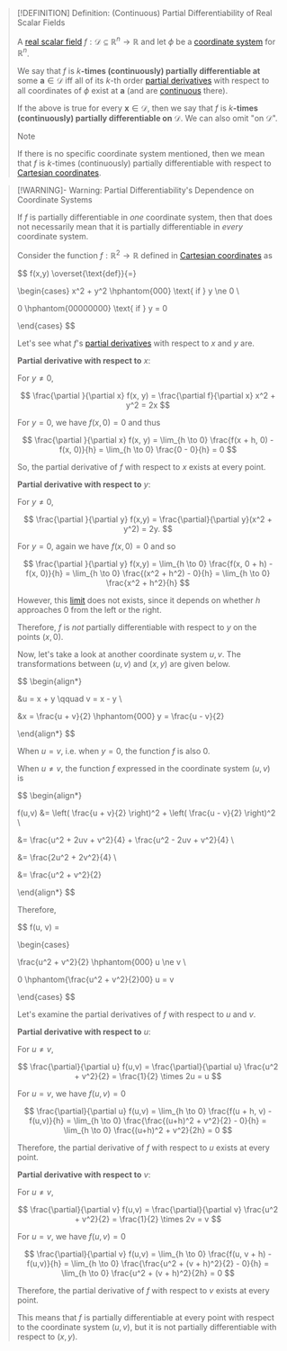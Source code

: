 >[!DEFINITION] Definition: (Continuous) Partial Differentiability of Real Scalar Fields
>
>A [real scalar field](../Real%20Scalar%20Field.md) $f: \mathcal{D} \subseteq \mathbb{R}^n \to \mathbb{R}$ and let $\phi$ be a [coordinate system](../../../../../Geometry/Euclidean%20Geometry/Euclidean%20Space/Coordinate%20Systems/index.md) for $\mathbb{R}^n$.
>
>We say that $f$ is $k$**-times (continuously) partially differentiable at** some $\mathbf{a} \in \mathcal{D}$ iff all of its $k$-th order [partial derivatives](Partial%20Derivatives%20of%20Real%20Scalar%20Fields.md) with respect to all coordinates of $\phi$ exist at $\mathbf{a}$ (and are [continuous](../Continuity%20of%20Real%20Scalar%20Fields.md) there).
>
>If the above is true for every $\mathbf{x} \in \mathcal{D}$, then we say that $f$ is $k$**-times (continuously) partially differentiable on** $\mathcal{D}$. We can also omit "on $\mathcal{D}$".
>
>>[!NOTE]
>>
>>If there is no specific coordinate system mentioned, then we mean that $f$ is $k$-times (continuously) partially differentiable with respect to [Cartesian coordinates](../../../../../Geometry/Euclidean%20Geometry/Euclidean%20Space/Coordinate%20Systems/Cartesian%20Coordinate%20System.md).
>>
>

>[!WARNING]- Warning: Partial Differentiability's Dependence on Coordinate Systems
>
>If $f$ is partially differentiable in *one* coordinate system, then that does not necessarily mean that it is partially differentiable in *every* coordinate system.
>
>Consider the function $f: \mathbb{R}^2 \to \mathbb{R}$ defined in [Cartesian coordinates](../../../../../Geometry/Euclidean%20Geometry/Euclidean%20Space/Coordinate%20Systems/Cartesian%20Coordinate%20System.md) as
>
>$$
>f(x,y) \overset{\text{def}}{=}
>
>\begin{cases} 
>x^2 + y^2 \hphantom{000} \text{ if } y \ne 0 \\
>
>0 \hphantom{00000000} \text{ if } y = 0
>
>\end{cases}
>$$
>
>Let's see what $f$'s [partial derivatives](Partial%20Derivatives%20of%20Real%20Scalar%20Fields.md) with respect to $x$ and $y$ are.
>
>**Partial derivative with respect to** $x$:
>
>For $y \ne 0$, 
>
>$$
>\frac{\partial }{\partial x} f(x, y) = \frac{\partial f}{\partial x} x^2 + y^2 = 2x
>$$
>
>For $y = 0$, we have $f(x, 0) = 0$ and thus
>
>$$
>\frac{\partial }{\partial x} f(x, y) = \lim_{h \to 0} \frac{f(x + h, 0) - f(x, 0)}{h} = \lim_{h \to 0} \frac{0 - 0}{h} = 0
>$$
>
>So, the partial derivative of $f$ with respect to $x$ exists at every point.
>
>**Partial derivative with respect to** $y$:
>
>For $y \neq 0$,
>
>$$
>\frac{\partial }{\partial y} f(x,y) = \frac{\partial}{\partial y}(x^2 + y^2) = 2y.
>$$
>
>For $y = 0$, again we have $f(x, 0) = 0$ and so
>
>$$
>\frac{\partial }{\partial y}  f(x,y) = \lim_{h \to 0} \frac{f(x, 0 + h) - f(x, 0)}{h} = \lim_{h \to 0} \frac{(x^2 + h^2) - 0}{h} = \lim_{h \to 0} \frac{x^2 + h^2}{h}
>$$
>
>However, this [limit](../../../Real%20Functions/Limits/Limits%20of%20Real%20Functions.md) does not exists, since it depends on whether $h$ approaches $0$ from the left or the right. 
>
>Therefore, $f$ is *not* partially differentiable with respect to $y$ on the points $(x, 0)$.
>
>Now, let's take a look at another coordinate system $u, v$. The transformations between $(u,v)$ and $(x, y)$ are given below.
>
>$$
>\begin{align*}
>
>&u = x + y \qquad v = x - y \\
>
>&x = \frac{u + v}{2} \hphantom{000} y = \frac{u - v}{2}
>
>\end{align*}
>$$
>
>When $u = v$, i.e. when $y = 0$, the function $f$ is also $0$.
>
>When $u \ne v$, the function $f$ expressed in the coordinate system $(u,v)$ is
>
>$$
>\begin{align*}
>
>f(u,v) &= \left( \frac{u + v}{2} \right)^2 + \left( \frac{u - v}{2} \right)^2 \\
>
>&= \frac{u^2 + 2uv + v^2}{4} + \frac{u^2 - 2uv + v^2}{4} \\
>
>&= \frac{2u^2 + 2v^2}{4} \\
> 
>&= \frac{u^2 + v^2}{2}
>
>\end{align*}
>$$
>
>Therefore,
>
>$$
>f(u, v) = 
>
>\begin{cases}
>
>\frac{u^2 + v^2}{2} \hphantom{000} u \ne v \\
>
>0 \hphantom{\frac{u^2 + v^2}{2}00} u = v
>
>\end{cases}
>$$
>
>Let's examine the partial derivatives of $f$ with respect to $u$ and $v$.
>
>**Partial derivative with respect to** $u$:
>
>For $u \ne v$,
>
>$$
>\frac{\partial}{\partial u} f(u,v) = \frac{\partial}{\partial u} \frac{u^2 + v^2}{2} = \frac{1}{2} \times 2u = u
>$$
>
>For $u = v$, we have $f(u,v) = 0$
>
>$$
>\frac{\partial}{\partial u} f(u,v) = \lim_{h \to 0} \frac{f(u + h, v) - f(u,v)}{h} = \lim_{h \to 0} \frac{\frac{(u+h)^2 + v^2}{2} - 0}{h} = \lim_{h \to 0} \frac{(u+h)^2 + v^2}{2h} = 0
>$$
>
>Therefore, the partial derivative of $f$ with respect to $u$ exists at every point.
>
>**Partial derivative with respect to** $v$:
>
>For $u \ne v$,
>
>$$
>\frac{\partial}{\partial v} f(u,v) = \frac{\partial}{\partial v} \frac{u^2 + v^2}{2} = \frac{1}{2} \times 2v = v
>$$
>
>For $u = v$, we have $f(u,v) = 0$
>
>$$
>\frac{\partial}{\partial v} f(u,v) = \lim_{h \to 0} \frac{f(u, v + h) - f(u,v)}{h} = \lim_{h \to 0} \frac{\frac{u^2 + (v + h)^2}{2} - 0}{h} = \lim_{h \to 0} \frac{u^2 + (v + h)^2}{2h} = 0
>$$
>
>Therefore, the partial derivative of $f$ with respect to $v$ exists at every point.
>
>This means that $f$ is partially differentiable at every point with respect to the coordinate system $(u,v)$, but it is not partially differentiable with respect to $(x,y)$.
>